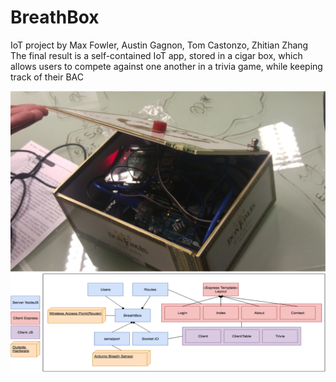 # BreathBox
IoT project by Max Fowler, Austin Gagnon, Tom Castonzo, Zhitian Zhang
The final result is a self-contained IoT app, stored in a cigar box, which allows users to compete against one another in a trivia game, while keeping track of their BAC 

![alt text](https://github.com/zhitianz/BreathBox/blob/master/1.png)
![alt text](https://github.com/zhitianz/BreathBox/blob/master/2.png)

